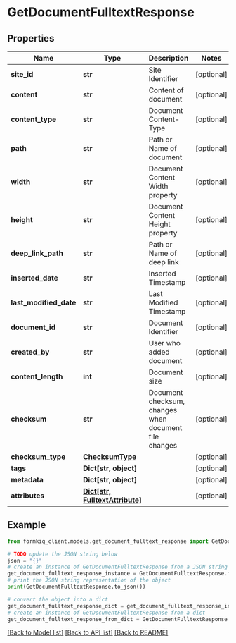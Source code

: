 # GetDocumentFulltextResponse


## Properties

Name | Type | Description | Notes
------------ | ------------- | ------------- | -------------
**site_id** | **str** | Site Identifier | [optional] 
**content** | **str** | Content of document | [optional] 
**content_type** | **str** | Document Content-Type | [optional] 
**path** | **str** | Path or Name of document | [optional] 
**width** | **str** | Document Content Width property | [optional] 
**height** | **str** | Document Content Height property | [optional] 
**deep_link_path** | **str** | Path or Name of deep link | [optional] 
**inserted_date** | **str** | Inserted Timestamp | [optional] 
**last_modified_date** | **str** | Last Modified Timestamp | [optional] 
**document_id** | **str** | Document Identifier | [optional] 
**created_by** | **str** | User who added document | [optional] 
**content_length** | **int** | Document size | [optional] 
**checksum** | **str** | Document checksum, changes when document file changes | [optional] 
**checksum_type** | [**ChecksumType**](ChecksumType.md) |  | [optional] 
**tags** | **Dict[str, object]** |  | [optional] 
**metadata** | **Dict[str, object]** |  | [optional] 
**attributes** | [**Dict[str, FulltextAttribute]**](FulltextAttribute.md) |  | [optional] 

## Example

```python
from formkiq_client.models.get_document_fulltext_response import GetDocumentFulltextResponse

# TODO update the JSON string below
json = "{}"
# create an instance of GetDocumentFulltextResponse from a JSON string
get_document_fulltext_response_instance = GetDocumentFulltextResponse.from_json(json)
# print the JSON string representation of the object
print(GetDocumentFulltextResponse.to_json())

# convert the object into a dict
get_document_fulltext_response_dict = get_document_fulltext_response_instance.to_dict()
# create an instance of GetDocumentFulltextResponse from a dict
get_document_fulltext_response_from_dict = GetDocumentFulltextResponse.from_dict(get_document_fulltext_response_dict)
```
[[Back to Model list]](../README.md#documentation-for-models) [[Back to API list]](../README.md#documentation-for-api-endpoints) [[Back to README]](../README.md)


